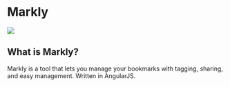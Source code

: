 Markly
======

<img src="http://i.imgur.com/DPUcdts.png"></img><br>
## What is Markly?
Markly is a tool that lets you manage your bookmarks with tagging, sharing, and easy management. Written in AngularJS.
